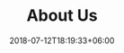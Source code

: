 ---
title: "About Us"
date: 2018-07-12T18:19:33+06:00
heading : "COACHING AND RESOURCES WHEN YOU NEED TO LET GO OF EVERYTHING THAT NO LONGER SERVES YOU."
description : "I'm a professional hypnotherapist and am passionate about 
helping women who have gone through tough times and toxic relationships. I help them release the past and step into the future possibilities. We work on removing bad habits and addictions. Coaching includes effective exercises that help you stop obsessive overthinking and other self-defeating patterns."
expertise_title: "Expertise"
expertise_sectors: ["Let go of the past", "Let go of anger", "Let go of a bad relationship", "Let go of control", "Let go of anxiety", "Let go of overthinking and worries", "Let go of guilt", "Let go of hurt", "Let go of intrusive thoughts", "Let go of narcissist", "Let go of things you can't control"]
url: "about"
---